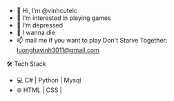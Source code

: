 - 👋 Hi, I’m @vinhcutelc
- 👀 I’m interested in playing games
- 🌱 I’m depressed
- 💞️ I wanna die
- 📫 mail me if you want to play Don't Starve Together: luonghavinh3011@gmail.com

🛠 Tech Stack
- 💻   C# | Python | Mysql
- 🌐   HTML | CSS |

